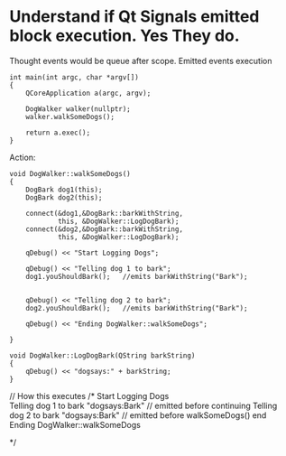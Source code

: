 # Understand if Qt Signals emitted block execution. Yes They do.
Thought events would be queue after scope. 
Emitted events execution 


```
int main(int argc, char *argv[])
{
    QCoreApplication a(argc, argv);

    DogWalker walker(nullptr);
    walker.walkSomeDogs();

    return a.exec();
}
```

Action: 
```
void DogWalker::walkSomeDogs()
{
    DogBark dog1(this);
    DogBark dog2(this);

    connect(&dog1,&DogBark::barkWithString,
            this, &DogWalker::LogDogBark);
    connect(&dog2,&DogBark::barkWithString,
            this, &DogWalker::LogDogBark);

    qDebug() << "Start Logging Dogs";
    
    qDebug() << "Telling dog 1 to bark";
    dog1.youShouldBark();   //emits barkWithString("Bark");


    qDebug() << "Telling dog 2 to bark";
    dog2.youShouldBark();   //emits barkWithString("Bark");

    qDebug() << "Ending DogWalker::walkSomeDogs";

}

void DogWalker::LogDogBark(QString barkString)
{
    qDebug() << "dogsays:" + barkString;
}

```

// How this executes
/*
Start Logging Dogs          
Telling dog 1 to bark
"dogsays:Bark"                  // emitted before continuing 
Telling dog 2 to bark
"dogsays:Bark"                  // emitted before walkSomeDogs() end 
Ending DogWalker::walkSomeDogs

*/
